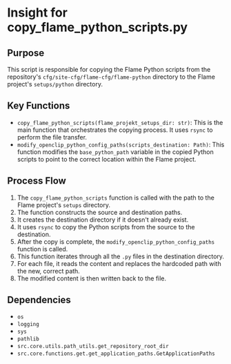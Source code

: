 # Insight for copy_flame_python_scripts.py

## Purpose

This script is responsible for copying the Flame Python scripts from the repository's `cfg/site-cfg/flame-cfg/flame-python` directory to the Flame project's `setups/python` directory.

## Key Functions

- `copy_flame_python_scripts(flame_projekt_setups_dir: str)`: This is the main function that orchestrates the copying process. It uses `rsync` to perform the file transfer.
- `modify_openclip_python_config_paths(scripts_destination: Path)`: This function modifies the `base_python_path` variable in the copied Python scripts to point to the correct location within the Flame project.

## Process Flow

1. The `copy_flame_python_scripts` function is called with the path to the Flame project's `setups` directory.
2. The function constructs the source and destination paths.
3. It creates the destination directory if it doesn't already exist.
4. It uses `rsync` to copy the Python scripts from the source to the destination.
5. After the copy is complete, the `modify_openclip_python_config_paths` function is called.
6. This function iterates through all the `.py` files in the destination directory.
7. For each file, it reads the content and replaces the hardcoded path with the new, correct path.
8. The modified content is then written back to the file.

## Dependencies

- `os`
- `logging`
- `sys`
- `pathlib`
- `src.core.utils.path_utils.get_repository_root_dir`
- `src.core.functions.get.get_application_paths.GetApplicationPaths`
